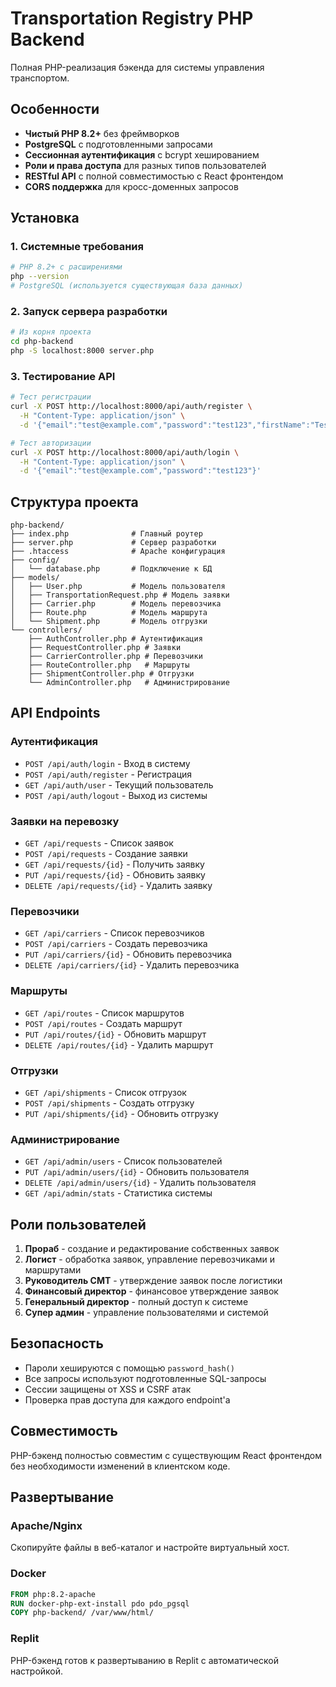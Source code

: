 # Transportation Registry PHP Backend

Полная PHP-реализация бэкенда для системы управления транспортом.

## Особенности

- **Чистый PHP 8.2+** без фреймворков
- **PostgreSQL** с подготовленными запросами
- **Сессионная аутентификация** с bcrypt хешированием
- **Роли и права доступа** для разных типов пользователей
- **RESTful API** с полной совместимостью с React фронтендом
- **CORS поддержка** для кросс-доменных запросов

## Установка

### 1. Системные требования

```bash
# PHP 8.2+ с расширениями
php --version
# PostgreSQL (используется существующая база данных)
```

### 2. Запуск сервера разработки

```bash
# Из корня проекта
cd php-backend
php -S localhost:8000 server.php
```

### 3. Тестирование API

```bash
# Тест регистрации
curl -X POST http://localhost:8000/api/auth/register \
  -H "Content-Type: application/json" \
  -d '{"email":"test@example.com","password":"test123","firstName":"Test","lastName":"User"}'

# Тест авторизации
curl -X POST http://localhost:8000/api/auth/login \
  -H "Content-Type: application/json" \
  -d '{"email":"test@example.com","password":"test123"}'
```

## Структура проекта

```
php-backend/
├── index.php              # Главный роутер
├── server.php             # Сервер разработки
├── .htaccess              # Apache конфигурация
├── config/
│   └── database.php       # Подключение к БД
├── models/
│   ├── User.php           # Модель пользователя
│   ├── TransportationRequest.php # Модель заявки
│   ├── Carrier.php        # Модель перевозчика
│   ├── Route.php          # Модель маршрута
│   └── Shipment.php       # Модель отгрузки
└── controllers/
    ├── AuthController.php # Аутентификация
    ├── RequestController.php # Заявки
    ├── CarrierController.php # Перевозчики
    ├── RouteController.php   # Маршруты
    ├── ShipmentController.php # Отгрузки
    └── AdminController.php   # Администрирование
```

## API Endpoints

### Аутентификация
- `POST /api/auth/login` - Вход в систему
- `POST /api/auth/register` - Регистрация
- `GET /api/auth/user` - Текущий пользователь
- `POST /api/auth/logout` - Выход из системы

### Заявки на перевозку
- `GET /api/requests` - Список заявок
- `POST /api/requests` - Создание заявки
- `GET /api/requests/{id}` - Получить заявку
- `PUT /api/requests/{id}` - Обновить заявку
- `DELETE /api/requests/{id}` - Удалить заявку

### Перевозчики
- `GET /api/carriers` - Список перевозчиков
- `POST /api/carriers` - Создать перевозчика
- `PUT /api/carriers/{id}` - Обновить перевозчика
- `DELETE /api/carriers/{id}` - Удалить перевозчика

### Маршруты
- `GET /api/routes` - Список маршрутов
- `POST /api/routes` - Создать маршрут
- `PUT /api/routes/{id}` - Обновить маршрут
- `DELETE /api/routes/{id}` - Удалить маршрут

### Отгрузки
- `GET /api/shipments` - Список отгрузок
- `POST /api/shipments` - Создать отгрузку
- `PUT /api/shipments/{id}` - Обновить отгрузку

### Администрирование
- `GET /api/admin/users` - Список пользователей
- `PUT /api/admin/users/{id}` - Обновить пользователя
- `DELETE /api/admin/users/{id}` - Удалить пользователя
- `GET /api/admin/stats` - Статистика системы

## Роли пользователей

1. **Прораб** - создание и редактирование собственных заявок
2. **Логист** - обработка заявок, управление перевозчиками и маршрутами
3. **Руководитель СМТ** - утверждение заявок после логистики
4. **Финансовый директор** - финансовое утверждение заявок
5. **Генеральный директор** - полный доступ к системе
6. **Супер админ** - управление пользователями и системой

## Безопасность

- Пароли хешируются с помощью `password_hash()`
- Все запросы используют подготовленные SQL-запросы
- Сессии защищены от XSS и CSRF атак
- Проверка прав доступа для каждого endpoint'а

## Совместимость

PHP-бэкенд полностью совместим с существующим React фронтендом без необходимости изменений в клиентском коде.

## Развертывание

### Apache/Nginx
Скопируйте файлы в веб-каталог и настройте виртуальный хост.

### Docker
```dockerfile
FROM php:8.2-apache
RUN docker-php-ext-install pdo pdo_pgsql
COPY php-backend/ /var/www/html/
```

### Replit
PHP-бэкенд готов к развертыванию в Replit с автоматической настройкой.